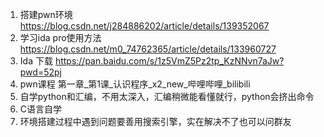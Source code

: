 1. 搭建pwn环境 https://blog.csdn.net/j284886202/article/details/139352067
2. 学习ida pro使用方法 https://blog.csdn.net/m0_74762365/article/details/133960727
3. Ida 下载 https://pan.baidu.com/s/1z5VmZ5Pz2tp_KzNNvn7aJw?pwd=52pj
4. pwn课程 第一章_第1课_认识程序_x2_new_哔哩哔哩_bilibili
5. 自学python和汇编，不用太深入，汇编稍微能看懂就行，python会挤出命令
6. C语言自学
7. 环境搭建过程中遇到问题要善用搜索引擎，实在解决不了也可以问群友
